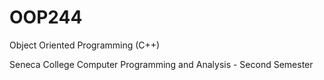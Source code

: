 # OOP244
Object Oriented Programming (C++)

Seneca College 
Computer Programming and Analysis - Second Semester
